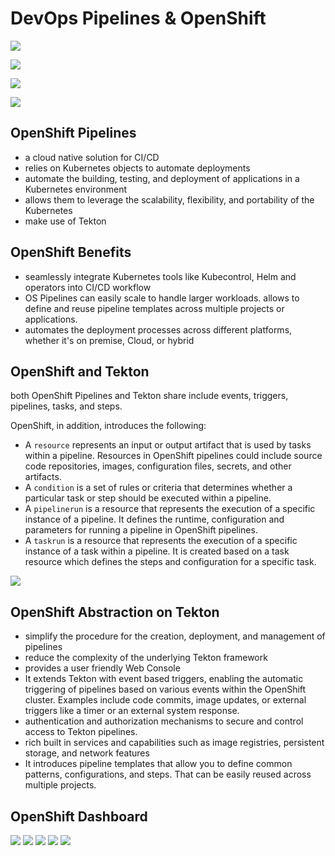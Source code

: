 # DevOps Pipelines & OpenShift

![](/img/devops-pipeline.png)

![](/img/ci-pipeline.png)

![](/img/cd-pipeline.png)

![](/img/comp-pipeline.png)

## OpenShift Pipelines

- a cloud native solution for CI/CD
- relies on Kubernetes objects to automate deployments 
- automate the building, testing, and deployment of applications in a Kubernetes environment
- allows them to leverage the scalability, flexibility, and portability of the Kubernetes
- make use of Tekton

## OpenShift Benefits

- seamlessly integrate Kubernetes tools like Kubecontrol, Helm and operators into CI/CD workflow
- OS Pipelines can easily scale to handle larger workloads. allows to define and reuse pipeline templates across multiple projects or applications. 
- automates the deployment processes across different platforms, whether it's on premise, Cloud, or hybrid

## OpenShift and Tekton
both OpenShift Pipelines and Tekton share include events, triggers, pipelines, tasks, and steps.

OpenShift, in addition, introduces the following:

- A `resource` represents an input or output artifact that is used by tasks within a pipeline. Resources in OpenShift pipelines could include source code repositories, images, configuration files, secrets, and other artifacts. 
- A `condition` is a set of rules or criteria that determines whether a particular task or step should be executed within a pipeline. 
- A `pipelinerun` is a resource that represents the execution of a specific instance of a pipeline. It defines the runtime, configuration and parameters for running a pipeline in OpenShift pipelines. 
- A `taskrun` is a resource that represents the execution of a specific instance of a task within a pipeline. It is created based on a task resource which defines the steps and configuration for a specific task. 

![](/img/os-concepts.png)

## OpenShift Abstraction on Tekton

- simplify the procedure for the creation, deployment, and management of pipelines 
- reduce the complexity of the underlying Tekton framework
- provides a user friendly Web Console 
- It extends Tekton with event based triggers, enabling the automatic triggering of pipelines based on various events within the OpenShift cluster. Examples include code commits, image updates, or external triggers like a timer or an external system response. 
- authentication and authorization mechanisms to secure and control access to Tekton pipelines. 
- rich built in services and capabilities such as image registries, persistent storage, and network features
- It introduces pipeline templates that allow you to define common patterns, configurations, and steps. That can be easily reused across multiple projects.

## OpenShift Dashboard

![](/img/os-menu1.png)
![](/img/os-menu2.png)
![](/img/os-menu3.png)
![](/img/os-menu4.png)
![](/img/os-menu5.png)